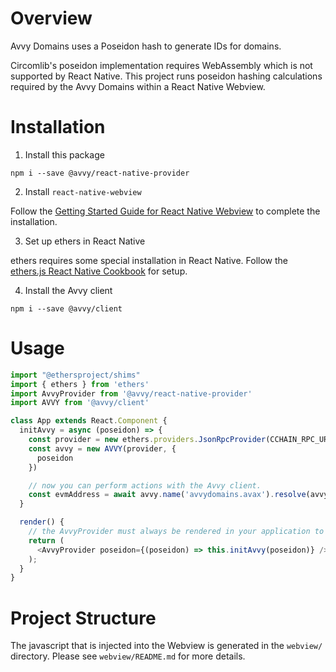# Overview

Avvy Domains uses a Poseidon hash to generate IDs for domains.

Circomlib's poseidon implementation requires WebAssembly which is not supported by React Native. This project runs poseidon hashing calculations required by the Avvy Domains within a React Native Webview.


# Installation

1. Install this package

```
npm i --save @avvy/react-native-provider
```

2. Install `react-native-webview`

Follow the [Getting Started Guide for React Native Webview](https://github.com/react-native-webview/react-native-webview/blob/master/docs/Getting-Started.md) to complete the installation.

3. Set up ethers in React Native

ethers requires some special installation in React Native. Follow the [ethers.js React Native Cookbook](https://docs.ethers.io/v5/cookbook/react-native/#cookbook-reactnative) for setup.

4. Install the Avvy client

```
npm i --save @avvy/client
```


# Usage

```javascript
import "@ethersproject/shims"
import { ethers } from 'ethers'
import AvvyProvider from '@avvy/react-native-provider'
import AVVY from '@avvy/client'

class App extends React.Component {
  initAvvy = async (poseidon) => {
    const provider = new ethers.providers.JsonRpcProvider(CCHAIN_RPC_URL)
    const avvy = new AVVY(provider, {
      poseidon
    })

    // now you can perform actions with the Avvy client.
    const evmAddress = await avvy.name('avvydomains.avax').resolve(avvy.RECORDS.EVM)
  }

  render() {
    // the AvvyProvider must always be rendered in your application to keep the Webview live.
    return (
      <AvvyProvider poseidon={(poseidon) => this.initAvvy(poseidon)} />
    );
  }
}

```


# Project Structure

The javascript that is injected into the Webview is generated in the `webview/` directory. Please see `webview/README.md` for more details.
